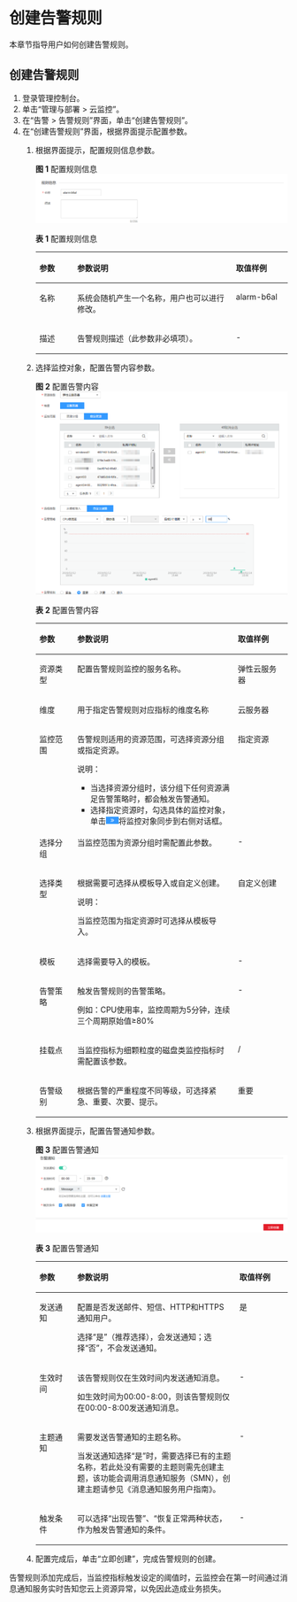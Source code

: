 # 创建告警规则<a name="ZH-CN_TOPIC_0084572213"></a>

本章节指导用户如何创建告警规则。

## 创建告警规则<a name="section62658995171654"></a>

1.  登录管理控制台。
2.  单击“管理与部署 \> 云监控”。
3.  在“告警 \> 告警规则”界面，单击“创建告警规则”。
4.  在“创建告警规则”界面，根据界面提示配置参数。
    1.  根据界面提示，配置规则信息参数。

        **图 1**  配置规则信息<a name="fig283216161388"></a>  
        ![](figures/配置规则信息-8.png "配置规则信息-8")

        **表 1**  配置规则信息

        <a name="table17694105411317"></a>
        <table><thead align="left"><tr id="row18694135418312"><th class="cellrowborder" valign="top" width="14.97%" id="mcps1.2.4.1.1"><p id="p4694195463111"><a name="p4694195463111"></a><a name="p4694195463111"></a>参数</p>
        </th>
        <th class="cellrowborder" valign="top" width="62.96000000000001%" id="mcps1.2.4.1.2"><p id="p12694175417314"><a name="p12694175417314"></a><a name="p12694175417314"></a>参数说明</p>
        </th>
        <th class="cellrowborder" valign="top" width="22.07%" id="mcps1.2.4.1.3"><p id="p156947547311"><a name="p156947547311"></a><a name="p156947547311"></a>取值样例</p>
        </th>
        </tr>
        </thead>
        <tbody><tr id="row17694105423111"><td class="cellrowborder" valign="top" width="14.97%" headers="mcps1.2.4.1.1 "><p id="p7694854113110"><a name="p7694854113110"></a><a name="p7694854113110"></a>名称</p>
        </td>
        <td class="cellrowborder" valign="top" width="62.96000000000001%" headers="mcps1.2.4.1.2 "><p id="p469414543310"><a name="p469414543310"></a><a name="p469414543310"></a>系统会随机产生一个名称，用户也可以进行修改。</p>
        </td>
        <td class="cellrowborder" valign="top" width="22.07%" headers="mcps1.2.4.1.3 "><p id="p1069495418317"><a name="p1069495418317"></a><a name="p1069495418317"></a>alarm-b6al</p>
        </td>
        </tr>
        <tr id="row13694165413316"><td class="cellrowborder" valign="top" width="14.97%" headers="mcps1.2.4.1.1 "><p id="p6694115493116"><a name="p6694115493116"></a><a name="p6694115493116"></a>描述</p>
        </td>
        <td class="cellrowborder" valign="top" width="62.96000000000001%" headers="mcps1.2.4.1.2 "><p id="p0694954103120"><a name="p0694954103120"></a><a name="p0694954103120"></a>告警规则描述（此参数非必填项）。</p>
        </td>
        <td class="cellrowborder" valign="top" width="22.07%" headers="mcps1.2.4.1.3 "><p id="p169465412315"><a name="p169465412315"></a><a name="p169465412315"></a>-</p>
        </td>
        </tr>
        </tbody>
        </table>

    2.  选择监控对象，配置告警内容参数。

        **图 2**  配置告警内容<a name="fig1674320252422"></a>  
        ![](figures/配置告警内容-9.png "配置告警内容-9")

        **表 2**  配置告警内容

        <a name="table1951189104216"></a>
        <table><thead align="left"><tr id="row79491995423"><th class="cellrowborder" valign="top" width="14.970000000000002%" id="mcps1.2.4.1.1"><p id="p1694917913426"><a name="p1694917913426"></a><a name="p1694917913426"></a>参数</p>
        </th>
        <th class="cellrowborder" valign="top" width="63.73000000000001%" id="mcps1.2.4.1.2"><p id="p79496924210"><a name="p79496924210"></a><a name="p79496924210"></a>参数说明</p>
        </th>
        <th class="cellrowborder" valign="top" width="21.3%" id="mcps1.2.4.1.3"><p id="p139491990425"><a name="p139491990425"></a><a name="p139491990425"></a>取值样例</p>
        </th>
        </tr>
        </thead>
        <tbody><tr id="row17949393429"><td class="cellrowborder" valign="top" width="14.970000000000002%" headers="mcps1.2.4.1.1 "><p id="p19949592427"><a name="p19949592427"></a><a name="p19949592427"></a>资源类型</p>
        </td>
        <td class="cellrowborder" valign="top" width="63.73000000000001%" headers="mcps1.2.4.1.2 "><p id="p89497934220"><a name="p89497934220"></a><a name="p89497934220"></a>配置告警规则监控的服务名称。</p>
        </td>
        <td class="cellrowborder" valign="top" width="21.3%" headers="mcps1.2.4.1.3 "><p id="p19494917424"><a name="p19494917424"></a><a name="p19494917424"></a>弹性云服务器</p>
        </td>
        </tr>
        <tr id="row895014917429"><td class="cellrowborder" valign="top" width="14.970000000000002%" headers="mcps1.2.4.1.1 "><p id="p12949993427"><a name="p12949993427"></a><a name="p12949993427"></a>维度</p>
        </td>
        <td class="cellrowborder" valign="top" width="63.73000000000001%" headers="mcps1.2.4.1.2 "><p id="p1694918915428"><a name="p1694918915428"></a><a name="p1694918915428"></a>用于指定告警规则对应指标的维度名称</p>
        </td>
        <td class="cellrowborder" valign="top" width="21.3%" headers="mcps1.2.4.1.3 "><p id="p5949129174211"><a name="p5949129174211"></a><a name="p5949129174211"></a>云服务器</p>
        </td>
        </tr>
        <tr id="row9950199425"><td class="cellrowborder" valign="top" width="14.970000000000002%" headers="mcps1.2.4.1.1 "><p id="p1695069174215"><a name="p1695069174215"></a><a name="p1695069174215"></a>监控范围</p>
        </td>
        <td class="cellrowborder" valign="top" width="63.73000000000001%" headers="mcps1.2.4.1.2 "><p id="p595012916426"><a name="p595012916426"></a><a name="p595012916426"></a>告警规则适用的资源范围，可选择资源分组或指定资源。</p>
        <div class="note" id="note1895019910426"><a name="note1895019910426"></a><a name="note1895019910426"></a><span class="notetitle"> 说明： </span><div class="notebody"><a name="ul895019914215"></a><a name="ul895019914215"></a><ul id="ul895019914215"><li>当选择资源分组时，该分组下任何资源满足告警策略时，都会触发告警通知。</li><li>选择指定资源时，勾选具体的监控对象，单击<a name="image1895029184216"></a><a name="image1895029184216"></a><span><img id="image1895029184216" src="figures/右侧箭头.png" width="22.942500000000003" height="13.234563999999999"></span>将监控对象同步到右侧对话框。</li></ul>
        </div></div>
        </td>
        <td class="cellrowborder" valign="top" width="21.3%" headers="mcps1.2.4.1.3 "><p id="p1195016918422"><a name="p1195016918422"></a><a name="p1195016918422"></a>指定资源</p>
        </td>
        </tr>
        <tr id="row69501099422"><td class="cellrowborder" valign="top" width="14.970000000000002%" headers="mcps1.2.4.1.1 "><p id="p795059104214"><a name="p795059104214"></a><a name="p795059104214"></a>选择分组</p>
        </td>
        <td class="cellrowborder" valign="top" width="63.73000000000001%" headers="mcps1.2.4.1.2 "><p id="p159502912423"><a name="p159502912423"></a><a name="p159502912423"></a>当监控范围为资源分组时需配置此参数。</p>
        </td>
        <td class="cellrowborder" valign="top" width="21.3%" headers="mcps1.2.4.1.3 "><p id="p79501994428"><a name="p79501994428"></a><a name="p79501994428"></a>-</p>
        </td>
        </tr>
        <tr id="row5951139154215"><td class="cellrowborder" valign="top" width="14.970000000000002%" headers="mcps1.2.4.1.1 "><p id="p49501692426"><a name="p49501692426"></a><a name="p49501692426"></a>选择类型</p>
        </td>
        <td class="cellrowborder" valign="top" width="63.73000000000001%" headers="mcps1.2.4.1.2 "><p id="p1295099124214"><a name="p1295099124214"></a><a name="p1295099124214"></a>根据需要可选择从模板导入或自定义创建。</p>
        <div class="note" id="note695013974211"><a name="note695013974211"></a><a name="note695013974211"></a><span class="notetitle"> 说明： </span><div class="notebody"><p id="p39503914210"><a name="p39503914210"></a><a name="p39503914210"></a>当监控范围为指定资源时可选择从模板导入。</p>
        </div></div>
        </td>
        <td class="cellrowborder" valign="top" width="21.3%" headers="mcps1.2.4.1.3 "><p id="p995019910423"><a name="p995019910423"></a><a name="p995019910423"></a>自定义创建</p>
        </td>
        </tr>
        <tr id="row1095129204217"><td class="cellrowborder" valign="top" width="14.970000000000002%" headers="mcps1.2.4.1.1 "><p id="p189513916422"><a name="p189513916422"></a><a name="p189513916422"></a>模板</p>
        </td>
        <td class="cellrowborder" valign="top" width="63.73000000000001%" headers="mcps1.2.4.1.2 "><p id="p795116910422"><a name="p795116910422"></a><a name="p795116910422"></a>选择需要导入的模板。</p>
        </td>
        <td class="cellrowborder" valign="top" width="21.3%" headers="mcps1.2.4.1.3 "><p id="p169511293424"><a name="p169511293424"></a><a name="p169511293424"></a>-</p>
        </td>
        </tr>
        <tr id="row89519954220"><td class="cellrowborder" valign="top" width="14.970000000000002%" headers="mcps1.2.4.1.1 "><p id="p1951159164214"><a name="p1951159164214"></a><a name="p1951159164214"></a>告警策略</p>
        </td>
        <td class="cellrowborder" valign="top" width="63.73000000000001%" headers="mcps1.2.4.1.2 "><p id="p9951189154217"><a name="p9951189154217"></a><a name="p9951189154217"></a>触发告警规则的告警策略。</p>
        <p id="p2095129124217"><a name="p2095129124217"></a><a name="p2095129124217"></a>例如：CPU使用率，监控周期为5分钟，连续三个周期原始值≥80%</p>
        </td>
        <td class="cellrowborder" valign="top" width="21.3%" headers="mcps1.2.4.1.3 "><p id="p29511797423"><a name="p29511797423"></a><a name="p29511797423"></a>-</p>
        </td>
        </tr>
        <tr id="row3951891428"><td class="cellrowborder" valign="top" width="14.970000000000002%" headers="mcps1.2.4.1.1 "><p id="p19951139124214"><a name="p19951139124214"></a><a name="p19951139124214"></a>挂载点</p>
        </td>
        <td class="cellrowborder" valign="top" width="63.73000000000001%" headers="mcps1.2.4.1.2 "><p id="p795116911425"><a name="p795116911425"></a><a name="p795116911425"></a>当监控指标为细颗粒度的磁盘类监控指标时需配置该参数。</p>
        </td>
        <td class="cellrowborder" valign="top" width="21.3%" headers="mcps1.2.4.1.3 "><p id="p159511497428"><a name="p159511497428"></a><a name="p159511497428"></a>/</p>
        </td>
        </tr>
        <tr id="row5951129114220"><td class="cellrowborder" valign="top" width="14.970000000000002%" headers="mcps1.2.4.1.1 "><p id="p179518918423"><a name="p179518918423"></a><a name="p179518918423"></a>告警级别</p>
        </td>
        <td class="cellrowborder" valign="top" width="63.73000000000001%" headers="mcps1.2.4.1.2 "><p id="p169511919421"><a name="p169511919421"></a><a name="p169511919421"></a>根据告警的严重程度不同等级，可选择紧急、重要、次要、提示。</p>
        </td>
        <td class="cellrowborder" valign="top" width="21.3%" headers="mcps1.2.4.1.3 "><p id="p12951098425"><a name="p12951098425"></a><a name="p12951098425"></a>重要</p>
        </td>
        </tr>
        </tbody>
        </table>

    3.  根据界面提示，配置告警通知参数。

        **图 3**  配置告警通知<a name="fig458094616420"></a>  
        ![](figures/配置告警通知-10.png "配置告警通知-10")

        **表 3**  配置告警通知

        <a name="table54161352427"></a>
        <table><thead align="left"><tr id="row13415173554216"><th class="cellrowborder" valign="top" width="14.970000000000002%" id="mcps1.2.4.1.1"><p id="p174151835174212"><a name="p174151835174212"></a><a name="p174151835174212"></a>参数</p>
        </th>
        <th class="cellrowborder" valign="top" width="64.35000000000001%" id="mcps1.2.4.1.2"><p id="p13415123594216"><a name="p13415123594216"></a><a name="p13415123594216"></a>参数说明</p>
        </th>
        <th class="cellrowborder" valign="top" width="20.680000000000003%" id="mcps1.2.4.1.3"><p id="p1341515350422"><a name="p1341515350422"></a><a name="p1341515350422"></a>取值样例</p>
        </th>
        </tr>
        </thead>
        <tbody><tr id="row3415103514420"><td class="cellrowborder" valign="top" width="14.970000000000002%" headers="mcps1.2.4.1.1 "><p id="p1741553594216"><a name="p1741553594216"></a><a name="p1741553594216"></a>发送通知</p>
        </td>
        <td class="cellrowborder" valign="top" width="64.35000000000001%" headers="mcps1.2.4.1.2 "><p id="p1641523534216"><a name="p1641523534216"></a><a name="p1641523534216"></a>配置是否发送邮件、短信、HTTP和HTTPS通知用户。</p>
        <p id="p941583511426"><a name="p941583511426"></a><a name="p941583511426"></a>选择“是”（推荐选择），会发送通知；选择“否”，不会发送通知。</p>
        </td>
        <td class="cellrowborder" valign="top" width="20.680000000000003%" headers="mcps1.2.4.1.3 "><p id="p74151335184220"><a name="p74151335184220"></a><a name="p74151335184220"></a>是</p>
        </td>
        </tr>
        <tr id="row18415153564213"><td class="cellrowborder" valign="top" width="14.970000000000002%" headers="mcps1.2.4.1.1 "><p id="p1241513574211"><a name="p1241513574211"></a><a name="p1241513574211"></a>生效时间</p>
        </td>
        <td class="cellrowborder" valign="top" width="64.35000000000001%" headers="mcps1.2.4.1.2 "><p id="p11415123518423"><a name="p11415123518423"></a><a name="p11415123518423"></a>该告警规则仅在生效时间内发送通知消息。</p>
        <p id="p44151435144210"><a name="p44151435144210"></a><a name="p44151435144210"></a>如生效时间为00:00-8:00，则该告警规则仅在00:00-8:00发送通知消息。</p>
        </td>
        <td class="cellrowborder" valign="top" width="20.680000000000003%" headers="mcps1.2.4.1.3 "><p id="p741543516421"><a name="p741543516421"></a><a name="p741543516421"></a>-</p>
        </td>
        </tr>
        <tr id="row164156354426"><td class="cellrowborder" valign="top" width="14.970000000000002%" headers="mcps1.2.4.1.1 "><p id="p1441533517421"><a name="p1441533517421"></a><a name="p1441533517421"></a>主题通知</p>
        </td>
        <td class="cellrowborder" valign="top" width="64.35000000000001%" headers="mcps1.2.4.1.2 "><p id="p144152035194218"><a name="p144152035194218"></a><a name="p144152035194218"></a>需要发送告警通知的主题名称。</p>
        <p id="p74151035134218"><a name="p74151035134218"></a><a name="p74151035134218"></a>当发送通知选择“是”时，需要选择已有的主题名称，若此处没有需要的主题则需先创建主题，该功能会调用消息通知服务（SMN），创建主题请参见《消息通知服务用户指南》。</p>
        </td>
        <td class="cellrowborder" valign="top" width="20.680000000000003%" headers="mcps1.2.4.1.3 "><p id="p2415163514213"><a name="p2415163514213"></a><a name="p2415163514213"></a>-</p>
        </td>
        </tr>
        <tr id="row1416153504210"><td class="cellrowborder" valign="top" width="14.970000000000002%" headers="mcps1.2.4.1.1 "><p id="p0415235174219"><a name="p0415235174219"></a><a name="p0415235174219"></a>触发条件</p>
        </td>
        <td class="cellrowborder" valign="top" width="64.35000000000001%" headers="mcps1.2.4.1.2 "><p id="p141617354423"><a name="p141617354423"></a><a name="p141617354423"></a>可以选择“出现告警”、“恢复正常两种状态，作为触发告警通知的条件。</p>
        </td>
        <td class="cellrowborder" valign="top" width="20.680000000000003%" headers="mcps1.2.4.1.3 "><p id="p541653518424"><a name="p541653518424"></a><a name="p541653518424"></a>-</p>
        </td>
        </tr>
        </tbody>
        </table>

    4.  配置完成后，单击“立即创建”，完成告警规则的创建。


告警规则添加完成后，当监控指标触发设定的阈值时，云监控会在第一时间通过消息通知服务实时告知您云上资源异常，以免因此造成业务损失。

